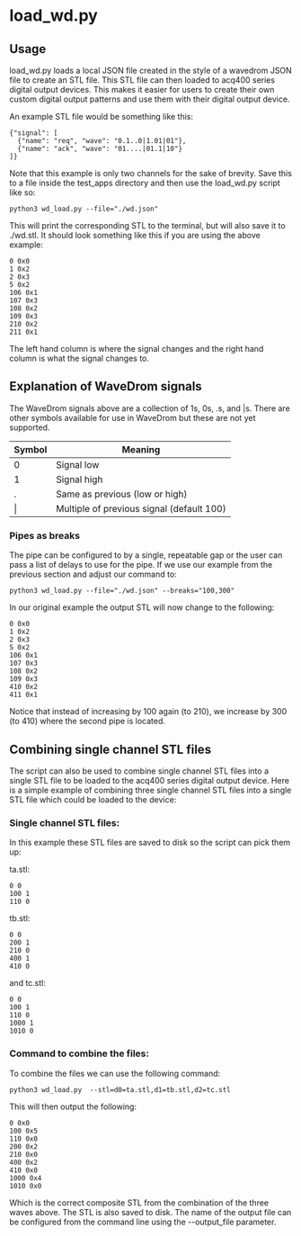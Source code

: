 # load_wd.py

## Usage

load_wd.py loads a local JSON file created in the style of a wavedrom JSON file to create an STL file. This STL file can then loaded to acq400 series digital output devices. This makes it easier for users to create their own custom digital output patterns and use them with their digital output device.

An example STL file would be something like this:

    {"signal": [
      {"name": "req", "wave": "0.1..0|1.01|01"},
      {"name": "ack", "wave": "01....|01.1|10"}
    ]}

Note that this example is only two channels for the sake of brevity. Save this to a file inside the test_apps directory and then use the load_wd.py script like so:

    python3 wd_load.py --file="./wd.json"

This will print the corresponding STL to the terminal, but will also save it to ./wd.stl. It should look something like this if you are using the above example:

    0 0x0
    1 0x2
    2 0x3
    5 0x2
    106 0x1
    107 0x3
    108 0x2
    109 0x3
    210 0x2
    211 0x1

The left hand column is where the signal changes and the right hand column is what the signal changes to.

## Explanation of WaveDrom signals

The WaveDrom signals above are a collection of 1s, 0s, .s, and |s. There are other symbols available for use in WaveDrom but these are not yet supported.

| Symbol  | Meaning  |
| ------------ | ------------ |
| 0  |  Signal low |
|  1 |  Signal high |
|  . |  Same as previous (low or high) |
|  &#124; |  Multiple of previous signal (default 100) |

### Pipes as breaks

The pipe can be configured to by a single, repeatable gap or the user can pass a list of delays to use for the pipe. If we use our example from the previous section and adjust our command to:

    python3 wd_load.py --file="./wd.json" --breaks="100,300"

In our original example the output STL will now change to the following:

    0 0x0
    1 0x2
    2 0x3
    5 0x2
    106 0x1
    107 0x3
    108 0x2
    109 0x3
    410 0x2
    411 0x1

Notice that instead of increasing by 100 again (to 210), we increase by 300 (to 410) where the second pipe is located.

## Combining single channel STL files

The script can also be used to combine single channel STL files into a single STL file to be loaded to the acq400 series digital output device. Here is a simple example of combining three single channel STL files into a single STL file which could be loaded to the device:

### Single channel STL files:

In this example these STL files are saved to disk so the script can pick them up:

ta.stl:

    0 0
    100 1
    110 0

tb.stl:

    0 0
    200 1
    210 0
    400 1
    410 0

and tc.stl:

    0 0
    100 1
    110 0
    1000 1
    1010 0


### Command to combine the files:

To combine the files we can use the following command:

    python3 wd_load.py  --stl=d0=ta.stl,d1=tb.stl,d2=tc.stl

This will then output the following:

    0 0x0
    100 0x5
    110 0x0
    200 0x2
    210 0x0
    400 0x2
    410 0x0
    1000 0x4
    1010 0x0

Which is the correct composite STL from the combination of the three waves above. The STL is also saved to disk. The name of the output file can be configured from the command line using the --output_file parameter.